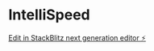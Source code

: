 # IntelliSpeed

[Edit in StackBlitz next generation editor ⚡️](https://stackblitz.com/~/github.com/eyesee11/IntelliSpeed)
